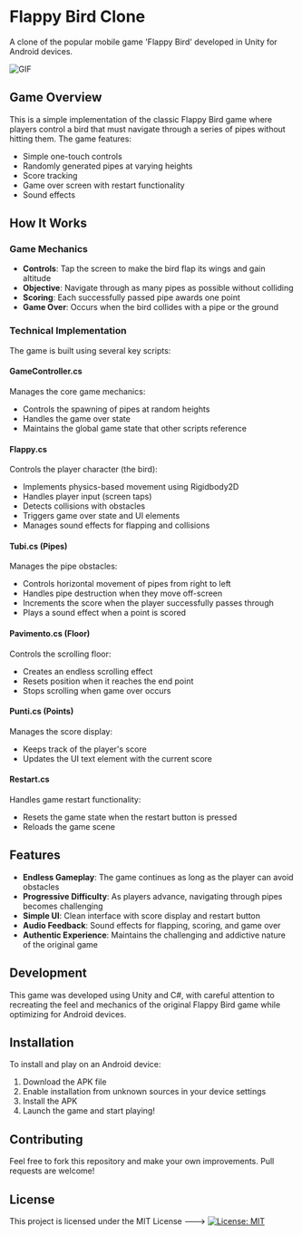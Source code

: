 # Flappy Bird Clone

A clone of the popular mobile game 'Flappy Bird' developed in Unity for Android devices.


<img src="https://github.com/sPappalard/FappyBird-Clone/assets/149112901/3cfb7e82-06c1-495d-b008-50de0343f0df" alt="GIF">


## Game Overview

This is a simple implementation of the classic Flappy Bird game where players control a bird that must navigate through a series of pipes without hitting them. The game features:

- Simple one-touch controls
- Randomly generated pipes at varying heights
- Score tracking
- Game over screen with restart functionality
- Sound effects

## How It Works

### Game Mechanics

- **Controls**: Tap the screen to make the bird flap its wings and gain altitude
- **Objective**: Navigate through as many pipes as possible without colliding
- **Scoring**: Each successfully passed pipe awards one point
- **Game Over**: Occurs when the bird collides with a pipe or the ground

### Technical Implementation

The game is built using several key scripts:

#### GameController.cs
Manages the core game mechanics:
- Controls the spawning of pipes at random heights
- Handles the game over state
- Maintains the global game state that other scripts reference

#### Flappy.cs
Controls the player character (the bird):
- Implements physics-based movement using Rigidbody2D
- Handles player input (screen taps)
- Detects collisions with obstacles
- Triggers game over state and UI elements
- Manages sound effects for flapping and collisions

#### Tubi.cs (Pipes)
Manages the pipe obstacles:
- Controls horizontal movement of pipes from right to left
- Handles pipe destruction when they move off-screen
- Increments the score when the player successfully passes through
- Plays a sound effect when a point is scored

#### Pavimento.cs (Floor)
Controls the scrolling floor:
- Creates an endless scrolling effect
- Resets position when it reaches the end point
- Stops scrolling when game over occurs

#### Punti.cs (Points)
Manages the score display:
- Keeps track of the player's score
- Updates the UI text element with the current score

#### Restart.cs
Handles game restart functionality:
- Resets the game state when the restart button is pressed
- Reloads the game scene

## Features

- **Endless Gameplay**: The game continues as long as the player can avoid obstacles
- **Progressive Difficulty**: As players advance, navigating through pipes becomes challenging
- **Simple UI**: Clean interface with score display and restart button
- **Audio Feedback**: Sound effects for flapping, scoring, and game over
- **Authentic Experience**: Maintains the challenging and addictive nature of the original game

## Development

This game was developed using Unity and C#, with careful attention to recreating the feel and mechanics of the original Flappy Bird game while optimizing for Android devices.

## Installation

To install and play on an Android device:
1. Download the APK file
2. Enable installation from unknown sources in your device settings
3. Install the APK
4. Launch the game and start playing!

## Contributing

Feel free to fork this repository and make your own improvements. Pull requests are welcome!

## License

This project is licensed under the MIT License --->  [![License: MIT](https://img.shields.io/badge/License-MIT-yellow.svg)](https://opensource.org/licenses/MIT)
